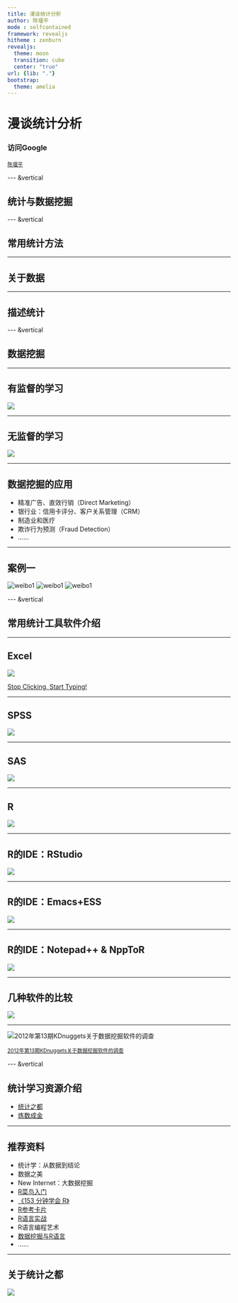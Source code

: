 ```yaml
---
title: 漫谈统计分析
author: 陈堰平
mode : selfcontained
framework: revealjs
hitheme : zenburn
revealjs:
  theme: moon
  transition: cube
  center: "true"
url: {lib: "."}
bootstrap:
  theme: amelia
---
```


# 漫谈统计分析
### 访问Google

<small> [陈堰平](http://weibo.com/rucypchen) </small>

<script src="http://ajax.googleapis.com/ajax/libs/jquery/1.9.1/jquery.min.js"></script>


--- &vertical

## 统计与数据挖掘




--- &vertical

## 常用统计方法

*** 

## 关于数据

*** 

## 描述统计


--- &vertical

## 数据挖掘

***  

## 有监督的学习

![](./figure/sl.png)

***  

## 无监督的学习

![](./figure/usl.png)

***  

## 数据挖掘的应用

- 精准广告、直效行销（Direct Marketing）
- 银行业：信用卡评分、客户关系管理（CRM）
- 制造业和医疗
- 欺诈行为预测（Fraud Detection）
- ……

***

## 案例一

<img src="./figure/weibo1.png" class="fragment" alt="weibo1">
<img src="./figure/weibo2.png" class="fragment" alt="weibo1">
<img src="./figure/weibo3.png" class="fragment" alt="weibo1">

--- &vertical

## 常用统计工具软件介绍

***

## Excel

![](./figure/excel.png)

[Stop Clicking, Start Typing!](mwfrost.com/r_slides/r_slides.html)

***

## SPSS

![](./figure/spss.jpg)

*** 

## SAS

![](./figure/sas.png)


***

## R

![](./figure/r.jpg)


*** 

## R的IDE：RStudio

![](./figure/rstudio.png)

*** 

## R的IDE：Emacs+ESS

![](./figure/emacs+ess.png)

*** 

## R的IDE：Notepad++ & NppToR

![](./figure/npp.png)

*** 

## 几种软件的比较

![](./figure/vs.png)

*** 

![2012年第13期KDnuggets关于数据挖掘软件的调查](./figure/2012KDnuggets.png)

<small><a href="http://www.bjt.name/2012/05/2012-datamining-software/">2012年第13期KDnuggets关于数据挖掘软件的调查</a></small>

--- &vertical 

## 统计学习资源介绍

- [统计之都](http://cos.name)
- [炼数成金](http://www.dataguru.cn)

*** 

## 推荐资料

- 统计学：从数据到结论
- 数据之美
- New Internet：大数据挖掘
- [R菜鸟入门](http://dapengde.com/r4dummies/)
- [《153 分钟学会 R》](http://cran.r-project.org/doc/contrib/Liu-FAQ.pdf) 
- [R参考卡片](http://cran.r-project.org/doc/contrib/Liu-R-refcard.pdf)
- [R语言实战](http://product.dangdang.com/product.aspx?product_id=22928480)
- R语言编程艺术
- [数据挖掘与R语言](http://product.dangdang.com/product.aspx?product_id=23228225)
- ……

---

## 关于统计之都

![](./figure/cos-logo.png)


<script>
$('ul.incremental li').addClass('fragment')
</script>
